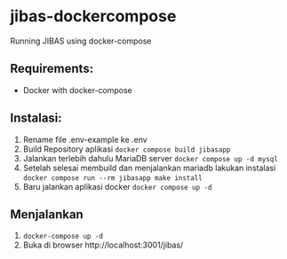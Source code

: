# jibas-dockercompose
Running JIBAS using docker-compose

## Requirements:
- Docker with docker-compose

## Instalasi:
1. Rename file .env-example ke .env
2. Build Repository aplikasi `docker compose build jibasapp`
3. Jalankan terlebih dahulu MariaDB server `docker compose up -d mysql`
4. Setelah selesai membuild dan menjalankan mariadb lakukan instalasi `docker compose run --rm jibasapp make install`
5. Baru jalankan aplikasi docker `docker compose up -d`

## Menjalankan
1. `docker-compose up -d`
2. Buka di browser http://localhost:3001/jibas/
